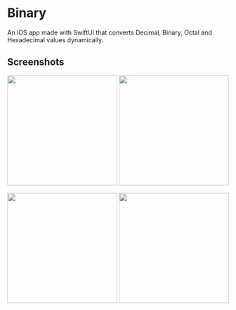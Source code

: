 # Binary

An iOS app made with SwiftUI that converts Decimal, Binary, Octal and Hexadecimal values dynamically.

## Screenshots
<a><img src='https://user-images.githubusercontent.com/48802655/121398346-a1c8cc00-c92b-11eb-9894-ba611ebb7f18.png' width='250'></a>
<a><img src='https://user-images.githubusercontent.com/48802655/121398350-a3928f80-c92b-11eb-90e8-224fd40e3782.png' width='250'></a>

<a><img src='https://user-images.githubusercontent.com/48802655/121398355-a4c3bc80-c92b-11eb-9d0b-2a3cd21da876.png' width='250'></a>
<a><img src='https://user-images.githubusercontent.com/48802655/121398361-a55c5300-c92b-11eb-97a5-ac74d182778d.png' width='250'></a>

